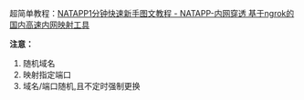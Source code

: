 超简单教程：[NATAPP1分钟快速新手图文教程 - NATAPP-内网穿透 基于ngrok的国内高速内网映射工具](https://natapp.cn/article/natapp_newbie)

**注意：**

1. 随机域名
2. 映射指定端口
3. 域名/端口随机,且不定时强制更换